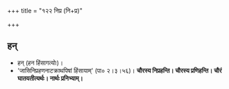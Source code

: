+++
title = "१२२ निप्र (नि+प्र)"

+++

## हन्
- हन् (हन हिंसागत्योः)।
- 'जासिनिप्रहणनाटक्राथपिषां हिंसायाम्' (पा० २।३।५६)। **चौरस्य निप्रहन्ति। चौरस्य प्रणिहन्ति। चौरं घातयतीत्यर्थः। नार्थः प्रनिभ्याम्।**
